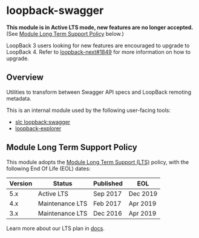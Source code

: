 # loopback-swagger

**This module is in Active LTS mode, new features are no longer accepted.**
<br/>(See [Module Long Term Support Policy](#module-long-term-support-policy)
below.)

LoopBack 3 users looking for new features are encouraged to upgrade
to LoopBack 4. Refer to
[loopback-next#1849](https://github.com/strongloop/loopback-next/issues/1849)
for more information on how to upgrade.

## Overview

Utilities to transform between Swagger API specs and LoopBack remoting metadata.

This is an internal module used by the following user-facing tools:

 - [slc loopback:swagger](https://docs.strongloop.com/display/LB/Swagger+generator)
 - [loopback-explorer](https://github.com/strongloop/loopback-explorer)

## Module Long Term Support Policy

This module adopts the [
Module Long Term Support (LTS)](http://github.com/CloudNativeJS/ModuleLTS) policy,
with the following End Of Life (EOL) dates:

| Version | Status          | Published | EOL      |
| ------- | --------------- | --------- | -------- |
| 5.x     | Active LTS      | Sep 2017  | Dec 2019 |
| 4.x     | Maintenance LTS | Feb 2017  | Apr 2019 |
| 3.x     | Maintenance LTS | Dec 2016  | Apr 2019 |

Learn more about our LTS plan in [docs](https://loopback.io/doc/en/contrib/Long-term-support.html).
